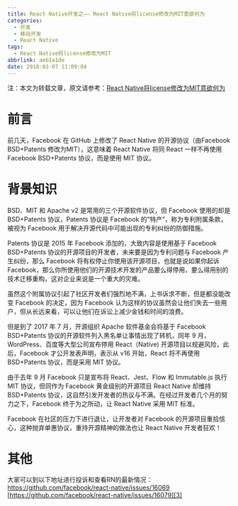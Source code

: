 ```yaml
---
title: React Native开发之—— React Native将license修改为MIT意欲何为
categories:
  - 开发
  - 移动开发
  - React Native
tags:
  - React Native将license修改为MIT
abbrlink: aeb1a1de
date: 2018-03-07 11:09:04
---
```

注：本文为转载文章，原文请参考：[React Native将license修改为MIT意欲何为][1]
# 前言
前几天，Facebook 在 GitHub 上修改了 React Native 的开源协议（由Facebook BSD+Patents 修改为MIT），这意味着 React Native 将同 React 一样不再使用 Facebook BSD+Patents 协议，而是使用 MIT 协议。

<!--more-->

# 背景知识
BSD、MIT 和 Apache v2 是常用的三个开源软件协议，但 Facebook 使用的却是 BSD+Patents 协议，Patents 协议是 Facebook 的“特产”，称为专利附属条款，被视为 Facebook 用于解决开源代码中可能出现的专利纠纷的防御措施。

Patents 协议是 2015 年 Facebook 添加的，大致内容是使用基于 Facebook BSD+Patents 协议的开源项目的开发者，未来要是因为专利问题与 Facebook 产生纠纷，那么 Facebook 将有权停止你使用该开源项目，也就是说如果你起诉 Facebook，那么你所使用他们的开源技术开发的产品要么得停用，要么得用别的技术迁移重构，这对企业来说是一个重大的灾难。

虽然这个附属协议引起了社区开发者们强烈地不满，上书诉求不断，但是都没能改变 Facebook 的决定，因为 Facebook 认为这样的协议虽然会让他们失去一些用户，但从长远来看，可以让他们在诉讼上减少金钱和时间的浪费。

但是到了 2017 年 7 月，开源组织 Apache 软件基金会将基于 Facebook BSD+Patents 协议的开源软件列入黑名单让事情出现了转机，同年 9 月，WordPress、百度等大型公司宣布停用 React（Native) 开源项目以规避风险，此后，Facebook 才公开发表声明，表示从 v16 开始，React 将不再使用 BSD+Patents 协议，而是采用 MIT 协议。

由于去年 9 月 Facebook 只是宣布将 React、Jest、Flow 和 Immutable.js 执行 MIT 协议，但同作为 Facebook 黄金级别的开源项目 React Native 却维持 BSD+Patents 协议，这自然引发开发者的热议与不满。在经过开发者几个月的努力之下，Facebook 终于为之所动，让 React Native 采用 MIT 标准。

Facebook 在社区的压力下进行退让，让开发者对 Facebook 的开源项目重拾信心，这种抛弃单惠协议，重持开源精神的做法也让 React Native 开发者狂欢！

# 其他 
大家可以到以下地址进行投诉和查看RN的最新情况：   
[https://github.com/facebook/react-native/issues/16069 ][2]  
[https://github.com/facebook/react-native/issues/16079][3]



[1]: http://blog.csdn.net/xiangzhihong8/article/details/79384236
[2]: https://github.com/facebook/react-native/issues/16069 
[3]: https://github.com/facebook/react-native/issues/16079